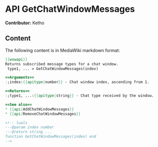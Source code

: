 # API GetChatWindowMessages

**Contributor:** Ketho

## Content

The following content is in MediaWiki markdown format:

```mediawiki
{{wowapi}}
Returns subscribed message types for a chat window.
 type1, ... = GetChatWindowMessages(index)

==Arguments==
:;index:{{apitype|number}} - Chat window index, ascending from 1.

==Returns==
:;type1, ...:{{apitype|string}} - Chat type received by the window.

==See also==
* {{api|AddChatWindowMessages}}
* {{api|RemoveChatWindowMessages}}

<!-- luals
---@param index number
---@return string ...
function GetChatWindowMessages(index) end
-->
```